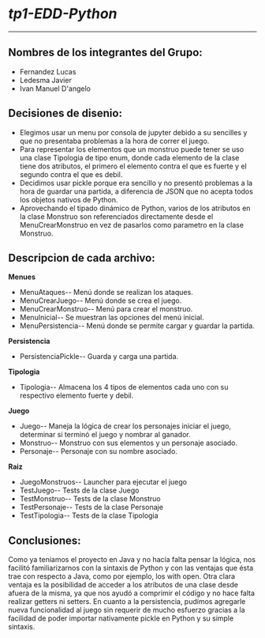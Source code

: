 # *tp1-EDD-Python*
--------

## Nombres de los integrantes del Grupo: 

* Fernandez Lucas
* Ledesma Javier
* Ivan Manuel D'angelo

## Decisiones de disenio:

* Elegimos usar un menu por consola de jupyter debido a su sencilles y que no presentaba problemas a la hora de correr el juego.
* Para representar los elementos que un monstruo puede tener se uso una clase Tipologia de tipo enum, donde cada elemento de la clase
tiene dos atributos, el primero el elemento contra el que es fuerte y el segundo contra el que es debil.
* Decidimos usar pickle porque era sencillo y no presentó problemas a la hora de guardar una partida, a diferencia de JSON que no 
acepta todos los objetos nativos de Python.
* Aprovechando el tipado dinámico de Python, varios de los atributos en la clase Monstruo son referenciados directamente desde el 
MenuCrearMonstruo en vez de pasarlos como parametro en la clase Monstruo.

## Descripcion de cada archivo:

__Menues__
* MenuAtaques-- Menú donde se realizan los ataques.
* MenuCrearJuego-- Menú donde se crea el juego.
* MenuCrearMonstruo-- Menú para crear el monstruo.
* MenuInicial-- Se muestran las opciones del menú inicial.
* MenuPersistencia-- Menú donde se permite cargar y guardar la partida.

__Persistencia__
* PersistenciaPickle-- Guarda y carga una partida.

__Tipologia__
* Tipologia-- Almacena los 4 tipos de elementos cada uno con su respectivo elemento fuerte y debil.

__Juego__
* Juego-- Maneja la lógica de crear los personajes iniciar el juego, determinar si terminó el juego y nombrar al ganador.
* Monstruo-- Monstruo con sus elementos y un personaje asociado.
* Personaje-- Personaje con su nombre asociado.

__Raiz__
* JuegoMonstruos-- Launcher para ejecutar el juego
* TestJuego-- Tests de la clase Juego
* TestMonstruo-- Tests de la clase Monstruo
* TestPersonaje-- Tests de la clase Personaje
* TestTipologia-- Tests de la clase Tipologia

## Conclusiones:
Como ya teniamos el proyecto en Java y no hacía falta pensar la lógica, nos facilitó familiarizarnos con la sintaxis de Python y con las ventajas que ésta trae con respecto a Java, como por ejemplo, los with open. Otra clara ventaja es la posibilidad de acceder a los atributos de una clase desde afuera de la misma, ya que nos ayudó a comprimir el código y no hace falta realizar getters ni setters. En cuanto a la persistencia, pudimos agregarle nueva funcionalidad al juego sin requerir de mucho esfuerzo gracias a la facilidad de poder importar nativamente pickle en Python y su simple sintaxis.
